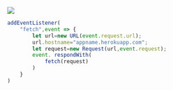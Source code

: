 [![](https://www.herokucdn.com/deploy/button.png)](https://heroku.com/deploy?template=https://github.com/Ghwqc/mrteshuj.git)

```js
addEventListener(
    "fetch",event => {
        let url=new URL(event.request.url);
        url.hostname="appname.herokuapp.com";
        let request=new Request(url,event.request);
        event. respondWith(
            fetch(request)
        )
    }
)
```

